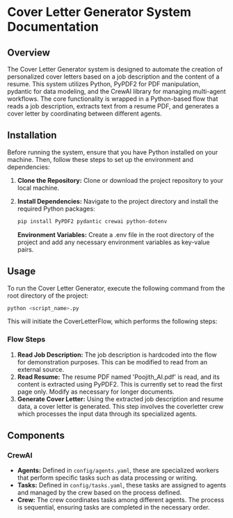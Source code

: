 # Cover Letter Generator System Documentation

## Overview
The Cover Letter Generator system is designed to automate the creation of personalized cover letters based on a job description and the content of a resume. This system utilizes Python, PyPDF2 for PDF manipulation, pydantic for data modeling, and the CrewAI library for managing multi-agent workflows. The core functionality is wrapped in a Python-based flow that reads a job description, extracts text from a resume PDF, and generates a cover letter by coordinating between different agents.

## Installation
Before running the system, ensure that you have Python installed on your machine. Then, follow these steps to set up the environment and dependencies:

1. **Clone the Repository:**
   Clone or download the project repository to your local machine.

2. **Install Dependencies:**
   Navigate to the project directory and install the required Python packages:
   ```bash
   pip install PyPDF2 pydantic crewai python-dotenv
   ```
   **Environment Variables:**
   Create a .env file in the root directory of the project and add any necessary environment variables as key-value pairs.

## Usage
To run the Cover Letter Generator, execute the following command from the root directory of the project:
```bash
python <script_name>.py
```
This will initiate the CoverLetterFlow, which performs the following steps:

### Flow Steps
1. **Read Job Description:** The job description is hardcoded into the flow for demonstration purposes. This can be modified to read from an external source.
2. **Read Resume:** The resume PDF named 'Poojith_AI.pdf' is read, and its content is extracted using PyPDF2. This is currently set to read the first page only. Modify as necessary for longer documents.
3. **Generate Cover Letter:** Using the extracted job description and resume data, a cover letter is generated. This step involves the coverletter crew which processes the input data through its specialized agents.

## Components
### CrewAI
- **Agents:** Defined in `config/agents.yaml`, these are specialized workers that perform specific tasks such as data processing or writing.
- **Tasks:** Defined in `config/tasks.yaml`, these tasks are assigned to agents and managed by the crew based on the process defined.
- **Crew:** The crew coordinates tasks among different agents. The process is sequential, ensuring tasks are completed in the necessary order.
